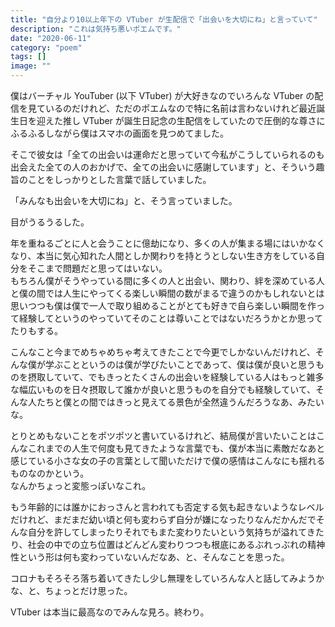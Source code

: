 ```yaml
---
title: "自分より10以上年下の VTuber が生配信で「出会いを大切にね」と言っていて"
description: "これは気持ち悪いポエムです。"
date: "2020-06-11"
category: "poem"
tags: []
image: ""
---
```


僕はバーチャル YouTuber (以下 VTuber) が大好きなのでいろんな VTuber の配信を見ているのだけれど、ただのポエムなので特に名前は言わないけれど最近誕生日を迎えた推し VTuber が誕生日記念の生配信をしていたので圧倒的な尊さにふるふるしながら僕はスマホの画面を見つめてました。

そこで彼女は「全ての出会いは運命だと思っていて今私がこうしていられるのも出会えた全ての人のおかげで、全ての出会いに感謝しています」と、そういう趣旨のことをしっかりとした言葉で話していました。

「みんなも出会いを大切にね」と、そう言っていました。

目がうるうるした。

年を重ねるごとに人と会うことに億劫になり、多くの人が集まる場にはいかなくなり、本当に気心知れた人間としか関わりを持とうとしない生き方をしている自分をそこまで問題だと思ってはいない。  
もちろん僕がそうやっている間に多くの人と出会い、関わり、絆を深めている人と僕の間では人生にやってくる楽しい瞬間の数がまるで違うのかもしれないとは思いつつも僕は僕で一人で取り組めることがとても好きで自ら楽しい瞬間を作って経験してというのやっていてそのことは尊いことではないだろうかとか思ってたりもする。

こんなこと今までめちゃめちゃ考えてきたことで今更でしかないんだけれど、そんな僕が学ぶことというのは僕が学びたいことであって、僕は僕が良いと思うものを摂取していて、でもきっとたくさんの出会いを経験している人はもっと雑多な幅広いものを日々摂取して誰かが良いと思うものを自分でも経験していて、そんな人たちと僕との間ではきっと見えてる景色が全然違うんだろうなあ、みたいな。

とりとめもないことをポツポツと書いているけれど、結局僕が言いたいことはこんなこれまでの人生で何度も見てきたような言葉でも、僕が本当に素敵だなあと感じている小さな女の子の言葉として聞いただけで僕の感情はこんなにも揺れるものなのかという。  
なんかちょっと変態っぽいなこれ。

もう年齢的には誰かにおっさんと言われても否定する気も起きないようなレベルだけれど、まだまだ幼い頃と何も変わらず自分が嫌になったりなんだかんだでそんな自分を許してしまったりそれでもまた変わりたいという気持ちが溢れてきたり、社会の中での立ち位置はどんどん変わりつつも根底にあるぶれっぶれの精神性という形は何も変わっていないんだなあ、と、そんなことを思った。

コロナもそろそろ落ち着いてきたし少し無理をしていろんな人と話してみようかな、と、ちょっとだけ思った。

VTuber は本当に最高なのでみんな見ろ。終わり。
